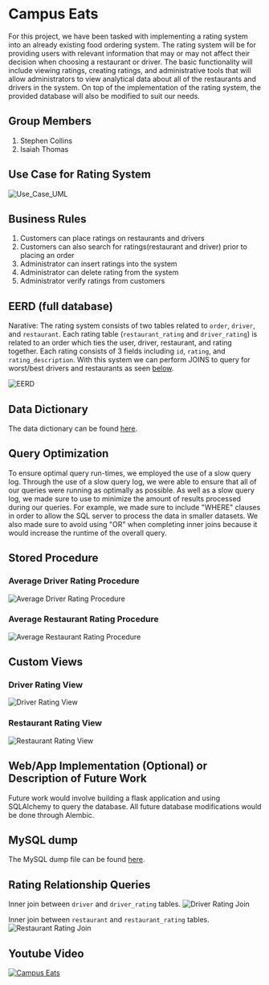 # Campus Eats 
For this project, we have been tasked with implementing a rating system into an already existing food ordering system. The rating system will be for providing users with relevant information that may or may not affect their decision when choosing a restaurant or driver. The basic functionality will include viewing ratings, creating ratings, and administrative tools that will allow administrators to view analytical data about all of the restaurants and drivers in the system. On top of the implementation of the rating system, the provided database will also be modified to suit our needs.

## Group Members
1. Stephen Collins
2. Isaiah Thomas

## Use Case for Rating System
![Use_Case_UML](docs/Use-Case-Diagram.jpg)

## Business Rules
1. Customers can place ratings on restaurants and drivers
2. Customers can also search for ratings(restaurant and driver) prior to placing an order
3. Administrator can insert ratings into the system
4. Administrator can delete rating from the system
5. Administrator verify ratings from customers

## EERD (full database)

Narative: The rating system consists of two tables related to `order`, `driver`, and `restaurant`. Each rating table (`restaurant_rating` and `driver_rating`) is related to an order which ties the user, driver, restaurant, and rating together. Each rating consists of 3 fields including `id`, `rating`, and `rating_description`. With this system we can perform JOINS to query for worst/best drivers and restaurants as seen [below](#Current-Rating-Relationship-Queries).

![EERD](docs/EERD.png)

## Data Dictionary

The data dictionary can be found [here](./docs/DB-Dictionary.html).

## Query Optimization
To ensure optimal query run-times, we employed the use of a slow query log. Through the use of a slow query log, we were
able to ensure that all of our queries were running as optimally as possible. As well as a slow query log, we made sure 
to use to minimize the amount of results processed during our queries. For example, we made sure to include "WHERE" clauses in order to allow the SQL server to process the data in smaller datasets. We also made sure to avoid using "OR" when completing inner joins because it would increase the runtime of the overall query.

## Stored Procedure
### Average Driver Rating Procedure
![Average Driver Rating Procedure](./docs/drprocedure.png)

### Average Restaurant Rating Procedure
![Average Restaurant Rating Procedure](./docs/rrprocedure.png)

## Custom Views

### Driver Rating View
![Driver Rating View](./docs/driverRating-View.png)

### Restaurant Rating View
![Restaurant Rating View](./docs/restaurantRating-View.png)

## Web/App Implementation (Optional) or Description of Future Work
Future work would involve building a flask application and using SQLAlchemy to query the database. All
future database modifications would be done through Alembic.
## MySQL dump

The MySQL dump file can be found [here](./Campus_Eats_SQL_D3_Dump.sql).

## Rating Relationship Queries

Inner join between `driver` and `driver_rating` tables.
![Driver Rating Join](./docs/Driver-Rating-Join.png)

Inner join between `restaurant` and `restaurant_rating` tables.
![Restaurant Rating Join](./docs/Restaurant-Rating-Join.png)

## Youtube Video
[![Campus Eats](https://youtu.be/v4XPjoQWUQ4/0.jpg)](https://youtu.be/v4XPjoQWUQ4 "Campus Eats")
